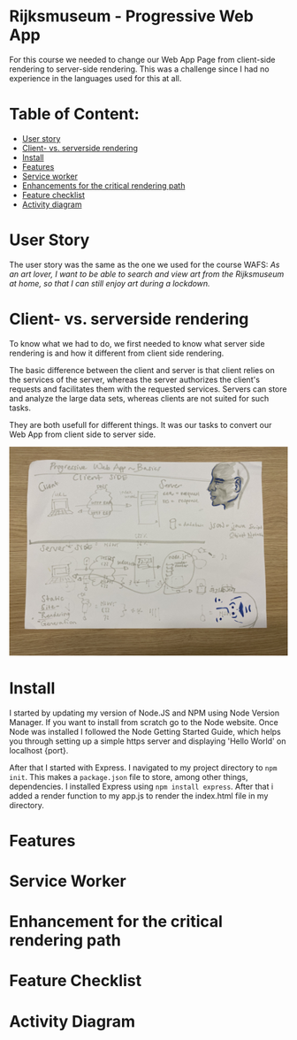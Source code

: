 # Rijksmuseum - Progressive Web App

For this course we needed to change our Web App Page from client-side rendering to server-side rendering. This was a challenge since I had no experience in the languages used for this at all.

# Table of Content:

- [User story](#user-story)
- [Client- vs. serverside rendering](#client--vs.-serverside-rendering)
- [Install](#install)
- [Features](#features)
- [Service worker](#service-worker)
- [Enhancements for the critical rendering path](#enhancement-for-the-critical-rendering-path)
- [Feature checklist](#feature-checklist)
- [Activity diagram](#activity-diagram)


# User Story

The user story was the same as the one we used for the course WAFS: 
_As an art lover, I want to be able to search and view art from the Rijksmuseum at home, so that I can still enjoy art during a lockdown._

# Client- vs. serverside rendering

To know what we had to do, we first needed to know what server side rendering is and how it different from client side rendering.

The basic difference between the client and server is that client relies on the services of the server, whereas the server authorizes the client's requests and facilitates them with the requested services. Servers can store and analyze the large data sets, whereas clients are not suited for such tasks.

They are both usefull for different things. It was our tasks to convert our Web App from client side to server side.

![sketch](https://github.com/ppijn/Progressive-Rijksmuseum/blob/main/public/img/readme/sketch.jpg)


# Install 

I started by updating my version of Node.JS and NPM using Node Version Manager. If you want to install from scratch go to the Node website. Once Node was installed I followed the Node Getting Started Guide, which helps you through setting up a simple https server and displaying 'Hello World' on localhost {port}.

After that I started with Express. I navigated to my project directory to `npm init`. This makes a `package.json` file to store, among other things, dependencies. I installed Express using `npm install express`. After that i added a render function to my app.js to render the index.html file in my directory.

# Features
# Service Worker
# Enhancement for the critical rendering path
# Feature Checklist
# Activity Diagram

